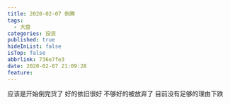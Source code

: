```yaml
---
title: 2020-02-07 倒腾
tags:
  - 大盘
categories: 投资
published: true
hideInList: false
isTop: false
abbrlink: 736e7fe3
date: 2020-02-07 21:09:28
feature:
---
```

应该是开始倒完货了
好的依旧很好
不够好的被放弃了
目前没有足够的理由下跌
<!-- more -->
